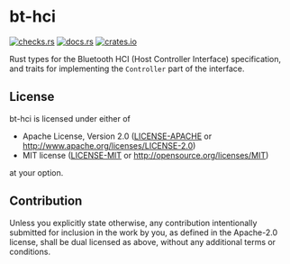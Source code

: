# bt-hci

[![checks.rs][checks-badge]][docs-url] [![docs.rs][docs-badge]][docs-url]
[![crates.io][crates-badge]][crates-url]

[crates-badge]: <https://img.shields.io/crates/v/bt-hci>
[crates-url]: <https://crates.io/crates/bt-hci>
[docs-badge]: <https://docs.rs/bt-hci/badge.svg>
[docs-url]: <https://docs.rs/bt-hci>
[checks-badge]: <https://github.com/embassy-rs/bt-hci/actions/workflows/check.yml/badge.svg>

Rust types for the Bluetooth HCI (Host Controller Interface) specification, and traits for implementing the `Controller` part
of the interface.

## License

bt-hci is licensed under either of

- Apache License, Version 2.0 ([LICENSE-APACHE](LICENSE-APACHE) or
  <http://www.apache.org/licenses/LICENSE-2.0>)
- MIT license ([LICENSE-MIT](LICENSE-MIT) or <http://opensource.org/licenses/MIT>)

at your option.

## Contribution

Unless you explicitly state otherwise, any contribution intentionally submitted for inclusion in the work by you, as defined in the Apache-2.0 license, shall be dual licensed as above, without any additional terms or conditions.
